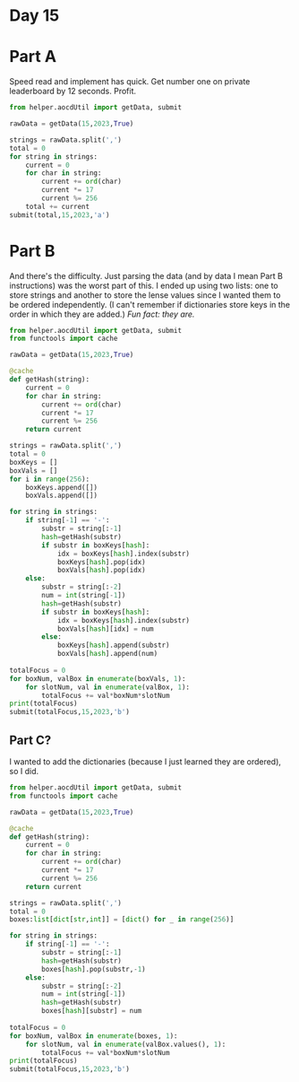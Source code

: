 # Day 15

# Part A

Speed read and implement has quick. Get number one on private leaderboard by 12 seconds. Profit.

```python
from helper.aocdUtil import getData, submit

rawData = getData(15,2023,True)

strings = rawData.split(',')
total = 0
for string in strings:
    current = 0
    for char in string:
        current += ord(char)
        current *= 17
        current %= 256
    total += current
submit(total,15,2023,'a')
```

# Part B

And there's the difficulty. Just parsing the data (and by data I mean Part B instructions) was the worst part of this. I ended up using two lists: one to store strings and another to store the lense values since I wanted them to be ordered independently. (I can't remember if dictionaries store keys in the order in which they are added.) *Fun fact: they are.*

```python
from helper.aocdUtil import getData, submit
from functools import cache

rawData = getData(15,2023,True)

@cache
def getHash(string):
    current = 0
    for char in string:
        current += ord(char)
        current *= 17
        current %= 256
    return current

strings = rawData.split(',')
total = 0
boxKeys = []
boxVals = []
for i in range(256):
    boxKeys.append([])
    boxVals.append([])

for string in strings:
    if string[-1] == '-':
        substr = string[:-1]
        hash=getHash(substr)
        if substr in boxKeys[hash]:
            idx = boxKeys[hash].index(substr)
            boxKeys[hash].pop(idx)
            boxVals[hash].pop(idx)
    else:
        substr = string[:-2]
        num = int(string[-1])
        hash=getHash(substr)
        if substr in boxKeys[hash]:
            idx = boxKeys[hash].index(substr)
            boxVals[hash][idx] = num
        else:
            boxKeys[hash].append(substr)
            boxVals[hash].append(num)
    
totalFocus = 0
for boxNum, valBox in enumerate(boxVals, 1):
    for slotNum, val in enumerate(valBox, 1):
        totalFocus += val*boxNum*slotNum
print(totalFocus)
submit(totalFocus,15,2023,'b')
```

## Part C?

I wanted to add the dictionaries (because I just learned they are ordered), so I did.

```python
from helper.aocdUtil import getData, submit
from functools import cache

rawData = getData(15,2023,True)

@cache
def getHash(string):
    current = 0
    for char in string:
        current += ord(char)
        current *= 17
        current %= 256
    return current

strings = rawData.split(',')
total = 0
boxes:list[dict[str,int]] = [dict() for _ in range(256)]

for string in strings:
    if string[-1] == '-':
        substr = string[:-1]
        hash=getHash(substr)
        boxes[hash].pop(substr,-1)
    else:
        substr = string[:-2]
        num = int(string[-1])
        hash=getHash(substr)
        boxes[hash][substr] = num
    
totalFocus = 0
for boxNum, valBox in enumerate(boxes, 1):
    for slotNum, val in enumerate(valBox.values(), 1):
        totalFocus += val*boxNum*slotNum
print(totalFocus)
submit(totalFocus,15,2023,'b')
```